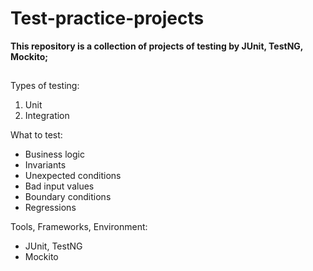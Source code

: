 # Test-practice-projects
**This repository is a collection of projects of testing by JUnit, TestNG, Mockito;**
##
Types of testing:
1) Unit
2) Integration

What to test:
- Business logic
- Invariants
- Unexpected conditions
- Bad input values
- Boundary conditions
- Regressions

Tools, Frameworks, Environment:
* JUnit, TestNG
* Mockito